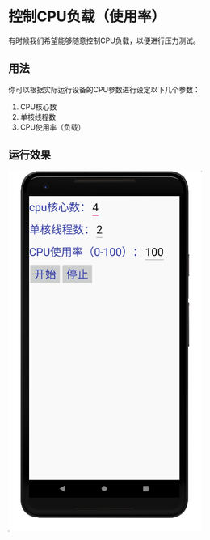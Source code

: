 # 控制CPU负载（使用率）

有时候我们希望能够随意控制CPU负载，以便进行压力测试。

## 用法
你可以根据实际运行设备的CPU参数进行设定以下几个参数：
1. CPU核心数
2. 单核线程数
3. CPU使用率（负载）

## 运行效果
<img src="https://github.com/Hackergeek/ControlCpuUsage/blob/master/image/result.jpg" width=383 height=713 />

